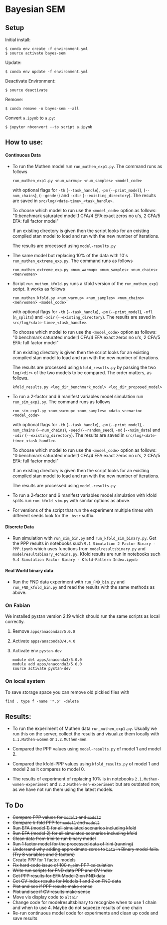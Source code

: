 # Bayesian SEM

## Setup

Initial install:

    $ conda env create -f environment.yml
    $ source activate bayes-sem

Update:

    $ conda env update -f environment.yml

Deactivate Environment:

    $ source deactivate

Remove:

    $ conda remove -n bayes-sem --all


Convert `a.ipynb` to `a.py`:

    $ jupyter nbconvert --to script a.ipynb


## How to use:

#### Continuous Data

* To run the Muthen model run `run_muthen_exp1.py`. The command runs as follows

  ```
  run_muthen_exp1.py <num_warmup> <num_samples> <model_code>
  ```

  with optional flags for `-th` (`--task_handle`), `-pm` (`--print_model`), (`--num_chains`), 
  (`--gender`) and
  `-xdir` (`--existing_directory`). The results are saved in
  `src/log/<date-time>_<task_handle>`.
  
  To choose which model to run use the `<model_code>` option as follows:
  "0:benchmark saturated model,1 CFA/4 EFA:exact zeros no u's, 2 CFA/5 EFA: full factor model"
  
  If an existing directory is given then the script looks for an existing compiled
  stan model to load and run with the new number of iterations.
  
  The results are processed using `model-results.py`

* The same model but replacing 10% of the data with 10's `run_muthen_extreme_exp.py`.
The command runs as follows

    ```
    run_muthen_extreme_exp.py <num_warmup> <num_samples> <num_chains> <men/women>
    ```

* Script `run_muthen_kfold.py` runs a kfold version of the `run_muthen_exp1`
script. It works as follows

    ```
    run_muthen_kfold.py <num_warmup> <num_samples> <num_chains> <men/women> <model_code>
    ```

  with optional flags for `-th` (`--task_handle`), `-pm` (`--print_model`), `-nfl`
  (`n_splits`) and `-xdir` (`--existing_directory`). The results are saved in
  `src/log/<date-time>_<task_handle>`.
  
  To choose which model to run use the `<model_code>` option as follows:
  "0:benchmark saturated model,1 CFA/4 EFA:exact zeros no u's, 2 CFA/5 EFA: full factor model"
  
  If an existing directory is given then the script looks for an existing compiled
  stan model to load and run with the new number of iterations.
  
  The results are processed using `kfold_results.py` by passing the two `log/<dir>`
  of the two models to be compared. The order matters, as follows.
    
    ```
    kfold_results.py <log_dir_benchmark_model> <log_dir_proposed_model> 
    ```
    

* To run a 2-factor and 6 manifest variables  model simulation run `run_sim_exp1.py`. The command runs as follows

  ```
  run_sim_exp1.py <num_warmup> <num_samples> <data_scenario> <model_code>
  ```

  with optional flags for `-th` (`--task_handle`), `-pm` (`--print_model`),`-num_chains` (`--num_chains`), `-seed` (`--random_seed`), `-nd` (`--nsim_data`)  and
  `-xdir` (`--existing_directory`). The results are saved in
  `src/log/<date-time>_<task_handle>`.
  
  To choose which model to run use the `<model_code>` option as follows:
  "0:benchmark saturated model,1 CFA/4 EFA:exact zeros no u's, 2 CFA/5 EFA: full factor model"
  
  If an existing directory is given then the script looks for an existing compiled
  stan model to load and run with the new number of iterations.
  
  The results are processed using `model-results.py`

* To run a 2-factor and 6 manifest variables  model simulation with kfold splits run `run_kfold_sim.py` with similar options as above. 

* For versions of the script that run the experiment multiple times with different seeds look for the `_bstr` suffix.


#### Discrete Data

 * Run simulation with `run_sim_bin.py` and `run_kfold_sim_binary.py`. Get the PPP results in notebooks such `9.1 Simulation 2 Factor Binary - PPP.ipynb` which uses functions from `modelresultsbinary.py` and `modelresultsbinary_4chains.py`. Kfold results are run in notebooks such `9.4 Simulation Factor Binary - Kfold-Pattern Index.ipynb`
 
 
#### Real World binary data
 
 * Run the FND data experiment with `run_FND_bin.py` and `run_FND_kfold_bin.py` and read the results with the same methods as above.

### On Fabian

We installed pystan version 2.19 which should run the same scripts as local correctly.

1. Remove `apps/anaconda3/5.0.0`   
2. Activate `apps/anaconda3/4.4.0` 
3. Activate env `pystan-dev`    


    ```
    module del apps/anaconda3/5.0.0
    module add apps/anaconda3/5.0.0
    source activate pystan-dev
    ```

### On local system  

To save storage space you can remove old pickled files with 

    find . type f -name '*.p' -delete


## Results:

* To run the experiment of Muthen data `run_muthen_exp1.py`. Usually we run this
on the server, collect the results and visualize them locally with
`1.1.Muthen-women` or `1.2.Muthen-men`. 

* Compared the PPP values using `model-results.py` of model 1 and model 2.

* Compared the kfold-PPP values using `kfold_results.py` of model 1 and model 2 as it compares to model 0.

* The results of experiment of replacing 10% is in notebooks
`2.1.Muthen-women-experiment` and `2.2.Muthen-men-experiment` but are outdated now, as we have not run them using the latest models.


## To Do

* ~~Compare PPP values for `model1` and `model2`~~
* ~~Compare k-fold PPP for `model1` and `model2`~~
* ~~Run EFA (model 1) for all simulated scenarios including kfold~~
* ~~Run EFA (model 2) for all simulated scenarios including kfold~~
* ~~Clean data from Irini to run binary model~~
* ~~Run 1 factor model for the processed data of Irini (running)~~
* ~~Undersand why adding approximate zeros to `beta` in Binary model fails. (Try 8 variables and 2 factors)~~
* Create PPP for 1 factor models
* ~~Fix hard code issue of 100 n_sim PPP calculation~~
* ~~Write run scripts for FND data PPP and CV Index~~
* ~~Get PPP results for EFA Model 2 on FND data~~
* ~~Get CV Index results for Models 1 and 2 on FND data~~
* ~~Plot and see if PPP results make sense~~
* ~~Plot and see if CV results make sense~~
* Move vis display code to `altair`
* Change code for modelresultsbinary to recognize when to use 1 chain and when to use 4. Maybe do not squeeze results of one chain
* Re-run continuous model code for experiments and clean up code and save results